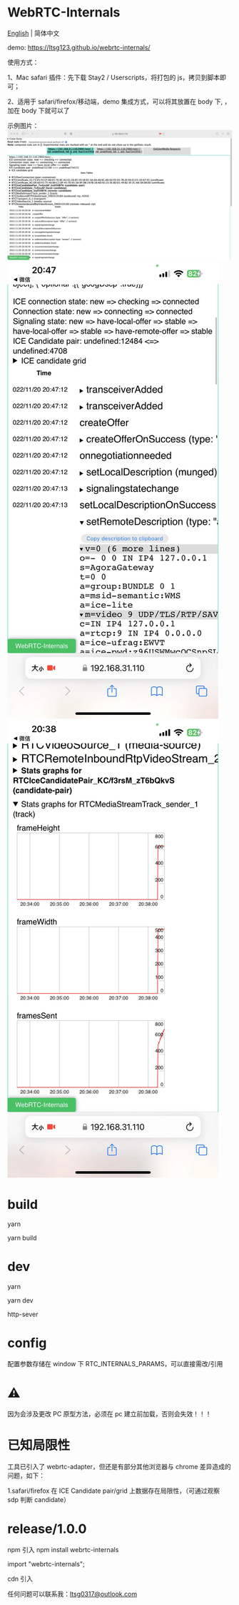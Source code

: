 # WebRTC-Internals

[English](./README.md) | 简体中文

demo: https://ltsg123.github.io/webrtc-internals/

使用方式：

1、Mac safari 插件：先下载 Stay2 / Userscripts，将打包的 js，拷贝到脚本即可；

2、适用于 safari/firefox/移动端，demo 集成方式，可以将其放置在 body 下, <script src="webrtc-internals.js"></script>，加在 body 下就可以了

示例图片：
![safari](./img/demo_1.jpg)
![ios](./img/demo_2.jpg)
![ios](./img/demo_3.jpg)

# build

yarn

yarn build

# dev

yarn

yarn dev

http-sever

# config

配置参数存储在 window 下 RTC_INTERNALS_PARAMS，可以直接需改/引用

# ⚠️

因为会涉及更改 PC 原型方法，必须在 pc 建立前加载，否则会失效！！！

# 已知局限性

工具已引入了 webrtc-adapter，但还是有部分其他浏览器与 chrome 差异造成的问题，如下：

1.safari/firefox 在 ICE Candidate pair/grid 上数据存在局限性，（可通过观察 sdp 判断 candidate）

# release/1.0.0

npm 引入
npm install webrtc-internals

import "webrtc-internals";

cdn 引入

<script src="https://ltsg123.github.io/webrtc-internals/dist/index.js"></script>

任何问题可以联系我：ltsg0317@outlook.com

